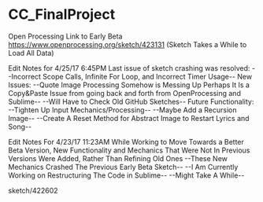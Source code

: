 # CC_FinalProject


Open Processing Link to Early Beta
https://www.openprocessing.org/sketch/423131
(Sketch Takes a While to Load All Data)

Edit Notes for 4/25/17 6:45PM
Last issue of sketch crashing was resolved:
--Incorrect Scope Calls, Infinite For Loop, and Incorrect Timer Usage--
New Issues:
--Quote Image Processing Somehow is Messing Up Perhaps It Is a Copy&Paste Issue
from going back and forth from OpenProcessing and Sublime--
--Will Have to Check Old GitHub Sketches--
Future Functionality:
--Tighten Up Input Mechanics/Processing--
--Maybe Add a Recursion Image--
--Create A Reset Method for Abstract Image to Restart Lyrics and Song--

Edit Notes For 4/23/17 11:23AM
While Working to Move Towards a Better Beta Version,
New Functionality and Mechanics That Were Not 
In Previous Versions Were Added, Rather Than Refining Old Ones
--These New Mechanics Crashed The Previous Early Beta Sketch--
--I Am Currently Working on Restructuring The Code in Sublime--
--Might Take A While--


sketch/422602
